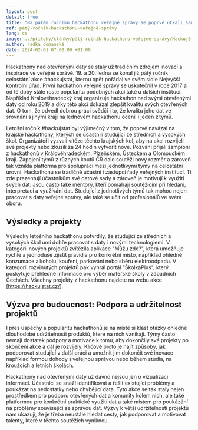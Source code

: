 ```yaml
---
layout: post
detail: true
title: "Na pátém ročníku hackathonu veřejné správy se poprvé utkali šampioni z krajských kol. Nad otevřenými daty vznikly užitečné i zábavné aplikace"
ref: pátý-ročník-hackathonu-veřejné-správy
lang: cs
image: ../přílohy/články/pátý-ročník-hackathonu-veřejné-správy/HackujStat.webp
author: radka_domanská
date: 2024-02-01 07:00:00 +01:00
---
```

Hackathony nad otevřenými daty se staly už tradičním zdrojem inovací a inspirace ve veřejné správě. 19. a 20. ledna se konal již pátý ročník celostátní akce #hackujstat, kterou opět pořádal ve svém sídle Nejvyšší kontrolní úřad.
První hackathon veřejné správy se uskutečnil v roce 2017 a od té doby stále roste popularita podobných akcí také u dalších institucí.
Například Královéhradecký kraj organizuje hackathon nad svými otevřenými daty od roku 2019 a díky této akci dokázal zlepšit kvalitu svých otevřených dat.
O tom, že odvedl dobrou práci svědčí i to, že kvalitu jeho dat ve srovnání s jinými kraji na lednovém hackathonu ocenil i jeden z týmů.
<!--more-->

Letošní ročník #hackujstat byl výjimečný v tom, že poprvé navázal na krajské hackathony, kterých se účastnili studující ze středních a vysokých škol.
Organizátoři vyzvali vítěze těchto krajských kol, aby na akci rozvíjeli své projekty nebo zkusili za 24 hodin vytvořit nové.
Pozvání přijali šampioni z hackathonů v Královéhradeckém, Plzeňském, Ústeckém a Olomouckém kraji.
Zapojení týmů z různých koutů ČR  dalo soutěži nový rozměr a zároveň tak vznikla platforma pro spolupráci mezi jednotlivými týmy na celostátní úrovni.
Hackathonu se tradičně účastní i zástupci řady veřejných institucí.
Ti zde prezentují účastníkům své datové sady a zároveň je motivují k využití svých dat.
Jsou často také mentory, kteří pomáhají soutěžícím při hledání, interpretaci a využívání dat.
Studující z jednotlivých týmů tak mohou nejen pracovat s daty veřejné správy, ale také se učit od profesionálů ve svém oboru.

## Výsledky a projekty 

Výsledky letošního hackathonu potvrdily, že studující ze středních a vysokých škol umí dobře pracovat s daty i novými technologiemi.
V kategorii nových projektů zvítězila aplikace "Můžu zde?", která umožňuje rychle a jednoduše zjistit pravidla pro konkrétní místo, například ohledně konzumace alkoholu, kouření, parkování nebo sběru elektroodpadu.
V kategorii rozvinutých projektů pak vyhrál portál "ŠkolkaPlus", který poskytuje přehledné informace pro výběr mateřské školy v západních Čechách.
Všechny projekty z hackathonu najdete na webu akce [https://hackujstat.cz/].

## Výzva pro budoucnost: Podpora a udržitelnost projektů 

I přes úspěchy a popularitu hackathonů je na místě si klást otázky ohledně dlouhodobé udržitelnosti produktů, které na nich vznikají.
Týmy často nemají dostatek podpory a motivace k tomu, aby dokončily své projekty po skončení akce a dál je rozvíjely.
Klíčové proto je najít způsoby, jak podporovat studující v další práci a umožnit jim dokončit své inovace například formou dohody s veřejnou správou nebo během studia, na kroužcích a letních školách.

Hackathony nad otevřenými daty už dávno nejsou jen o vizualizaci informací.
Účastníci se snaží identifikovat a řešit existující problémy a poukázat na nedostatky nebo chybějící data.
Tyto akce se tak staly nejen prostředkem pro podporu otevřených dat a komunity kolem nich, ale také platformou pro konkrétní praktické využití dat a také místem pro poukázání na problémy související se správou dat.
Výzvy k větší udržitelnosti projektů nám ukazují, že je třeba neustále hledat cesty, jak podporovat a motivovat talenty, které v těchto soutěžích vyniknou.


[https://hackujstat.cz/]:  https://hackujstat.cz/ "Hackathon veřejné správy"
